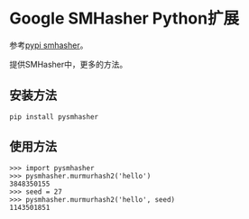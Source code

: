 # Google SMHasher Python扩展 #

参考[pypi smhasher](https://pypi.python.org/pypi/smhasher)。

提供SMHasher中，更多的方法。


## 安装方法 ##
```
pip install pysmhasher
```

## 使用方法 ##
```
>>> import pysmhasher
>>> pysmhasher.murmurhash2('hello')
3848350155
>>> seed = 27
>>> pysmhasher.murmurhash2('hello', seed)
1143501851
```

